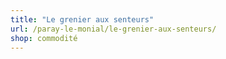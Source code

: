 ```yaml
---
title: "Le grenier aux senteurs"
url: /paray-le-monial/le-grenier-aux-senteurs/
shop: commodité
---
```

